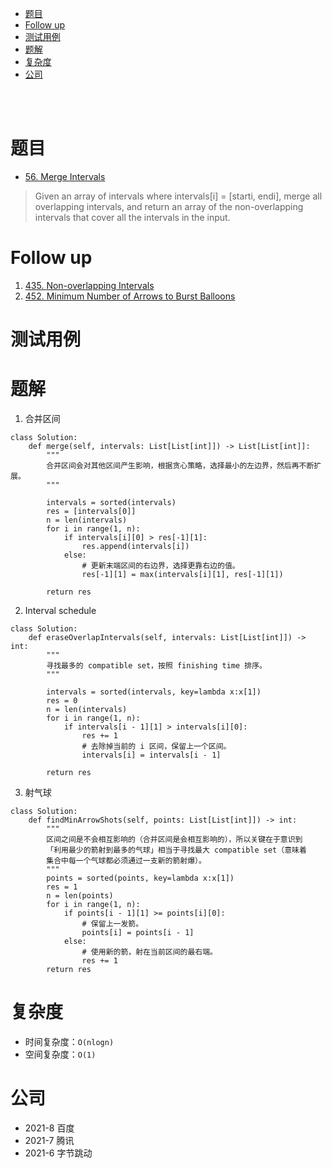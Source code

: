 - [题目](#题目)
- [Follow up](#follow-up)
- [测试用例](#测试用例)
- [题解](#题解)
- [复杂度](#复杂度)
- [公司](#公司)

</br></br>

# 题目
- [56. Merge Intervals](https://leetcode.com/problems/merge-intervals/)
> Given an array of intervals where intervals[i] = [starti, endi], merge all overlapping intervals, and return an array of the non-overlapping intervals that cover all the intervals in the input.

# Follow up
1. [435. Non-overlapping Intervals](https://leetcode.com/problems/non-overlapping-intervals/)
2. [452. Minimum Number of Arrows to Burst Balloons](https://leetcode.com/problems/minimum-number-of-arrows-to-burst-balloons/)

# 测试用例

# 题解
1. 合并区间
```
class Solution:
    def merge(self, intervals: List[List[int]]) -> List[List[int]]:
        """
        合并区间会对其他区间产生影响，根据贪心策略，选择最小的左边界，然后再不断扩展。
        """

        intervals = sorted(intervals)
        res = [intervals[0]]
        n = len(intervals)
        for i in range(1, n):
            if intervals[i][0] > res[-1][1]:
                res.append(intervals[i])
            else:
                # 更新末端区间的右边界，选择更靠右边的值。
                res[-1][1] = max(intervals[i][1], res[-1][1])
        
        return res
```
2. Interval schedule
```
class Solution:
    def eraseOverlapIntervals(self, intervals: List[List[int]]) -> int:
        """
        寻找最多的 compatible set，按照 finishing time 排序。
        """

        intervals = sorted(intervals, key=lambda x:x[1]) 
        res = 0
        n = len(intervals)
        for i in range(1, n):
            if intervals[i - 1][1] > intervals[i][0]:
                res += 1
                # 去除掉当前的 i 区间，保留上一个区间。
                intervals[i] = intervals[i - 1]
        
        return res
```
3. 射气球
```
class Solution:
    def findMinArrowShots(self, points: List[List[int]]) -> int:
        """
        区间之间是不会相互影响的（合并区间是会相互影响的），所以关键在于意识到
        「利用最少的箭射到最多的气球」相当于寻找最大 compatible set（意味着
        集合中每一个气球都必须通过一支新的箭射爆）。
        """
        points = sorted(points, key=lambda x:x[1])
        res = 1
        n = len(points)
        for i in range(1, n):
            if points[i - 1][1] >= points[i][0]:
                # 保留上一发箭。
                points[i] = points[i - 1]
            else:
                # 使用新的箭，射在当前区间的最右端。
                res += 1
        return res
```

# 复杂度
- 时间复杂度：`O(nlogn)`
- 空间复杂度：`O(1)`

# 公司
- 2021-8 百度
- 2021-7 腾讯
- 2021-6 字节跳动